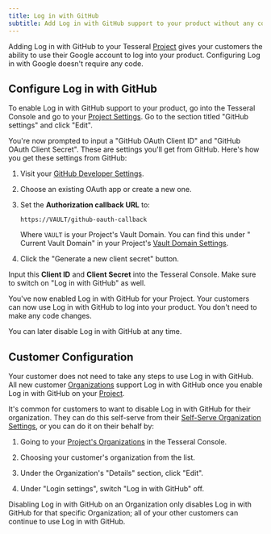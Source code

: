 ```yaml
---
title: Log in with GitHub
subtitle: Add Log in with GitHub support to your product without any code
---
```


Adding Log in with GitHub to your Tesseral [Project](/docs/concepts/projects)
gives your customers the ability to use their Google account to log into your
product. Configuring Log in with Google doesn't require any code.

## Configure Log in with GitHub

To enable Log in with GitHub support to your product, go into the Tesseral
Console and go to your [Project
Settings](https://console.tesseral.com/project-settings). Go to the section
titled "GitHub settings" and click "Edit".

You're now prompted to input a "GitHub OAuth Client ID" and "GitHub OAuth Client
Secret". These are settings you'll get from GitHub. Here's how you get these
settings from GitHub:

1. Visit your [GitHub Developer Settings](https://github.com/settings/developers).

2. Choose an existing OAuth app or create a new one.

3. Set the **Authorization callback URL** to:

   ```text
   https://VAULT/github-oauth-callback
   ```

   Where `VAULT` is your Project's Vault Domain. You can find this under "
   Current
   Vault Domain" in your Project's [Vault Domain
   Settings](https://console.tesseral.com/project-settings/vault-domain-settings).

4. Click the "Generate a new client secret" button.

Input this **Client ID** and **Client Secret** into the Tesseral Console. Make
sure to switch on "Log in with GitHub" as well.

You've now enabled Log in with GitHub for your Project. Your customers can now
use Log in with GitHub to log into your product. You don't need to make any code
changes.

You can later disable Log in with GitHub at any time.

## Customer Configuration

Your customer does not need to take any steps to use Log in with GitHub. All new
customer [Organizations](/docs/concepts/organizations) support Log in with
GitHub once you enable Log in with GitHub on your
[Project](/docs/concepts/projects).

It's common for customers to want to disable Log in with GitHub for their
organization. They can do this self-serve from their [Self-Serve Organization
Settings](/docs/features/self-serve-organization-settings), or you can do it on
their behalf by:

1. Going to your [Project's
   Organizations](https://console.tesseral.com/organizations) in the Tesseral
   Console.

2. Choosing your customer's organization from the list.

3. Under the Organization's "Details" section, click "Edit".

4. Under "Login settings", switch "Log in with GitHub" off.

Disabling Log in with GitHub on an Organization only disables Log in with GitHub
for that specific Organization; all of your other customers can continue to use
Log in with GitHub.